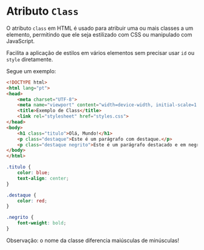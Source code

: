 # Atributo `Class`

O atributo `class` em HTML é usado para atribuir uma ou mais classes a um elemento, permitindo que ele seja estilizado com CSS ou manipulado com JavaScript.

Facilita a aplicação de estilos em vários elementos sem precisar usar `id` ou `style` diretamente.

Segue um exemplo:

```html
<!DOCTYPE html>
<html lang="pt">
<head>
    <meta charset="UTF-8">
    <meta name="viewport" content="width=device-width, initial-scale=1.0">
    <title>Exemplo de Class</title>
    <link rel="stylesheet" href="styles.css">
</head>
<body>
    <h1 class="titulo">Olá, Mundo!</h1>
    <p class="destaque">Este é um parágrafo com destaque.</p>
    <p class="destaque negrito">Este é um parágrafo destacado e em negrito.</p>
</body>
</html>
```
```css
.titulo {
    color: blue;
    text-align: center;
}

.destaque {
    color: red;
}

.negrito {
    font-weight: bold;
}
```

Observação: o nome da classe diferencia maiúsculas de minúsculas!

